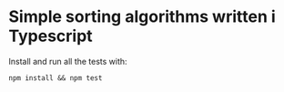 # Simple sorting algorithms written i Typescript

Install and run all the tests with:

```shell
npm install && npm test 
```